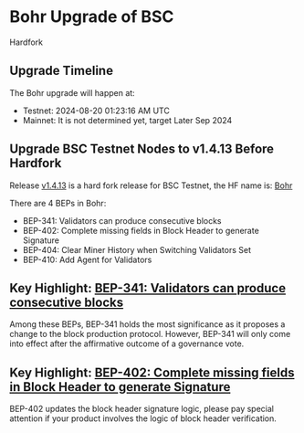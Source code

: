 # Bohr Upgrade of BSC

<div class="doc-announce-info">
    <span class="version-tag">Hardfork</span>
</div>

## Upgrade Timeline
The Bohr upgrade will happen at:

- Testnet:  2024-08-20 01:23:16 AM UTC
- Mainnet:  It is not determined yet, target Later Sep 2024

## Upgrade BSC Testnet Nodes to v1.4.13 Before Hardfork
Release [v1.4.13](https://github.com/bnb-chain/bsc/releases/tag/v1.4.13) is a hard fork release for BSC Testnet, the HF name is: [Bohr](https://forum.bnbchain.org/t/bnb-chain-roadmap-mainnet/936#p-1418-h-6bohr-wip-27)

There are 4 BEPs in Bohr:

- BEP-341: Validators can produce consecutive blocks
- BEP-402: Complete missing fields in Block Header to generate Signature
- BEP-404: Clear Miner History when Switching Validators Set
- BEP-410: Add Agent for Validators

## Key Highlight: [BEP-341: Validators can produce consecutive blocks](https://github.com/bnb-chain/BEPs/blob/master/BEPs/BEP-341.md)
Among these BEPs, BEP-341 holds the most significance as it proposes a change to the block production protocol. However, BEP-341 will only come into effect after the affirmative outcome of a governance vote.

## Key Highlight: [BEP-402: Complete missing fields in Block Header to generate Signature](https://github.com/bnb-chain/BEPs/blob/master/BEPs/BEP-402.md)
BEP-402 updates the block header signature logic, please pay special attention if your product involves the logic of block header verification.
